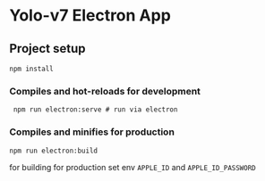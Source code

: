 # Yolo-v7 Electron App

## Project setup
```
npm install
```

### Compiles and hot-reloads for development
```
 npm run electron:serve # run via electron 
```

### Compiles and minifies for production
```
npm run electron:build
```

for building for production set env  `APPLE_ID` and `APPLE_ID_PASSWORD` 